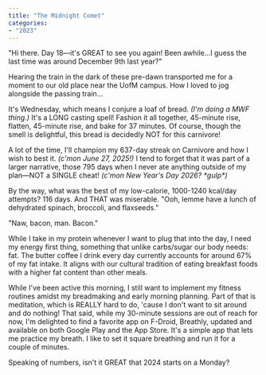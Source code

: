 ```yaml
---
title: "The Midnight Comet"
categories:
- "2023"
--- 
```


"Hi there. Day 18—it's GREAT to see you again!  Been awhile...I guess the last time was around December 9th last year?"

Hearing the train in the dark of these pre-dawn transported me for a moment to our old place near the UofM campus.  How I loved to jog alongside the passing train...

It's Wednesday, which means I conjure a loaf of bread. *(I'm doing a MWF thing.)*  It's a LONG casting spell!  Fashion it all together, 45-minute rise, flatten, 45-minute rise, and bake for 37 minutes.  Of course, though the smell is delightful, this bread is decidedly NOT for this carnivore! 

A lot of the time, I'll champion my 637-day streak on Carnivore and how I wish to best it. *(c'mon June 27, 2025!)*  I tend to forget that it was part of a larger narrative, those 795 days when I never ate anything outside of my plan—NOT a SINGLE cheat! *(c'mon New Year's Day 2026? \*gulp\*)*  

By the way, what was the best of my low-calorie, 1000-1240 kcal/day attempts?  116 days.  And THAT was miserable.  "Ooh, lemme have a lunch of dehydrated spinach, broccoli, and flaxseeds."

"Naw, bacon, man.  Bacon."  

While I take in my protein whenever I want to plug that into the day, I need my energy first thing, something that unlike carbs/sugar our body needs: fat.  The butter coffee I drink every day currently accounts for around 67% of my fat intake.  It aligns with our cultural tradition of eating breakfast foods with a higher fat content than other meals.

While I've been active this morning, I still want to implement my fitness routines amidst my breadmaking and early morning planning.  Part of that is meditation, which is REALLY hard to do, 'cause I don't want to sit around and do nothing!  That said, while my 30-minute sessions are out of reach for now, I'm delighted to find a favorite app on F-Droid, Breathly, updated and available on both Google Play and the App Store.  It's a simple app that lets me practice my breath.  I like to set it square breathing and run it for a couple of minutes. 

Speaking of numbers, isn't it GREAT that 2024 starts on a Monday?